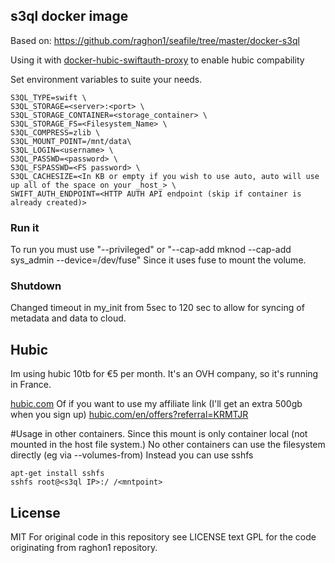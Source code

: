 ## s3ql docker image
Based on: https://github.com/raghon1/seafile/tree/master/docker-s3ql

Using it with [docker-hubic-swiftauth-proxy](https://github.com/murf0/docker-hubic-swiftauth-proxy) to enable hubic compability

Set environment variables to suite your needs.

```
S3QL_TYPE=swift \
S3QL_STORAGE=<server>:<port> \
S3QL_STORAGE_CONTAINER=<storage_container> \
S3QL_STORAGE_FS=<Filesystem_Name> \
S3QL_COMPRESS=zlib \
S3QL_MOUNT_POINT=/mnt/data\
S3QL_LOGIN=<username> \
S3QL_PASSWD=<password> \
S3QL_FSPASSWD=<FS password> \
S3QL_CACHESIZE=<In KB or empty if you wish to use auto, auto will use up all of the space on your _host_> \
SWIFT_AUTH_ENDPOINT=<HTTP AUTH API endpoint (skip if container is already created)>

```

### Run it
To run you must use "--privileged" or "--cap-add mknod --cap-add sys_admin --device=/dev/fuse" Since it uses fuse to mount the volume.

### Shutdown
Changed timeout in my_init from 5sec to 120 sec to allow for syncing of metadata and data to cloud.


## Hubic
Im using hubic 10tb for €5 per month. It's an OVH company, so it's running in France. 

[hubic.com](https://hubic.com)
Of if you want to use my affiliate link (I'll get an extra 500gb when you sign up)
[hubic.com/en/offers?referral=KRMTJR](https://hubic.com/en/offers?referral=KRMTJR)

#Usage in other containers.
Since this mount is only container local (not mounted in the host file system.) No other containers can use the filesystem directly (eg via --volumes-from) 
Instead you can use sshfs
```
apt-get install sshfs
sshfs root@<s3ql IP>:/ /<mntpoint>
```

## License
MIT For original code in this repository see LICENSE text
GPL for the code originating from raghon1 repository.